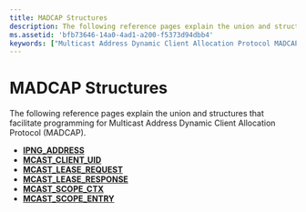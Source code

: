 ```yaml
---
title: MADCAP Structures
description: The following reference pages explain the union and structures that facilitate programming for Multicast Address Dynamic Client Allocation Protocol (MADCAP).
ms.assetid: 'bfb73646-14a0-4ad1-a200-f5373d94dbb4'
keywords: ["Multicast Address Dynamic Client Allocation Protocol MADCAP , reference, structures", "MADCAP MADCAP , structures"]
---
```


# MADCAP Structures

The following reference pages explain the union and structures that facilitate programming for Multicast Address Dynamic Client Allocation Protocol (MADCAP).

-   [**IPNG\_ADDRESS**](ipng-address.md)
-   [**MCAST\_CLIENT\_UID**](mcast-client-uid.md)
-   [**MCAST\_LEASE\_REQUEST**](mcast-lease-request.md)
-   [**MCAST\_LEASE\_RESPONSE**](mcast-lease-response.md)
-   [**MCAST\_SCOPE\_CTX**](mcast-scope-ctx.md)
-   [**MCAST\_SCOPE\_ENTRY**](mcast-scope-entry.md)

 

 




